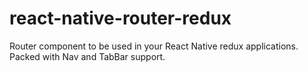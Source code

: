 # react-native-router-redux

Router component to be used in your React Native redux applications.  Packed with Nav and TabBar support.
